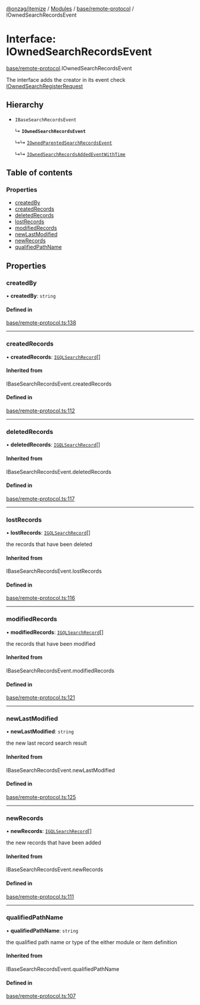 [@onzag/itemize](../README.md) / [Modules](../modules.md) / [base/remote-protocol](../modules/base_remote_protocol.md) / IOwnedSearchRecordsEvent

# Interface: IOwnedSearchRecordsEvent

[base/remote-protocol](../modules/base_remote_protocol.md).IOwnedSearchRecordsEvent

The interface adds the creator in its event
check [IOwnedSearchRegisterRequest](base_remote_protocol.IOwnedSearchRegisterRequest.md)

## Hierarchy

- `IBaseSearchRecordsEvent`

  ↳ **`IOwnedSearchRecordsEvent`**

  ↳↳ [`IOwnedParentedSearchRecordsEvent`](base_remote_protocol.IOwnedParentedSearchRecordsEvent.md)

  ↳↳ [`IOwnedSearchRecordsAddedEventWithTime`](client_internal_testing.IOwnedSearchRecordsAddedEventWithTime.md)

## Table of contents

### Properties

- [createdBy](base_remote_protocol.IOwnedSearchRecordsEvent.md#createdby)
- [createdRecords](base_remote_protocol.IOwnedSearchRecordsEvent.md#createdrecords)
- [deletedRecords](base_remote_protocol.IOwnedSearchRecordsEvent.md#deletedrecords)
- [lostRecords](base_remote_protocol.IOwnedSearchRecordsEvent.md#lostrecords)
- [modifiedRecords](base_remote_protocol.IOwnedSearchRecordsEvent.md#modifiedrecords)
- [newLastModified](base_remote_protocol.IOwnedSearchRecordsEvent.md#newlastmodified)
- [newRecords](base_remote_protocol.IOwnedSearchRecordsEvent.md#newrecords)
- [qualifiedPathName](base_remote_protocol.IOwnedSearchRecordsEvent.md#qualifiedpathname)

## Properties

### createdBy

• **createdBy**: `string`

#### Defined in

[base/remote-protocol.ts:138](https://github.com/onzag/itemize/blob/f2db74a5/base/remote-protocol.ts#L138)

___

### createdRecords

• **createdRecords**: [`IGQLSearchRecord`](gql_querier.IGQLSearchRecord.md)[]

#### Inherited from

IBaseSearchRecordsEvent.createdRecords

#### Defined in

[base/remote-protocol.ts:112](https://github.com/onzag/itemize/blob/f2db74a5/base/remote-protocol.ts#L112)

___

### deletedRecords

• **deletedRecords**: [`IGQLSearchRecord`](gql_querier.IGQLSearchRecord.md)[]

#### Inherited from

IBaseSearchRecordsEvent.deletedRecords

#### Defined in

[base/remote-protocol.ts:117](https://github.com/onzag/itemize/blob/f2db74a5/base/remote-protocol.ts#L117)

___

### lostRecords

• **lostRecords**: [`IGQLSearchRecord`](gql_querier.IGQLSearchRecord.md)[]

the records that have been deleted

#### Inherited from

IBaseSearchRecordsEvent.lostRecords

#### Defined in

[base/remote-protocol.ts:116](https://github.com/onzag/itemize/blob/f2db74a5/base/remote-protocol.ts#L116)

___

### modifiedRecords

• **modifiedRecords**: [`IGQLSearchRecord`](gql_querier.IGQLSearchRecord.md)[]

the records that have been modified

#### Inherited from

IBaseSearchRecordsEvent.modifiedRecords

#### Defined in

[base/remote-protocol.ts:121](https://github.com/onzag/itemize/blob/f2db74a5/base/remote-protocol.ts#L121)

___

### newLastModified

• **newLastModified**: `string`

the new last record search result

#### Inherited from

IBaseSearchRecordsEvent.newLastModified

#### Defined in

[base/remote-protocol.ts:125](https://github.com/onzag/itemize/blob/f2db74a5/base/remote-protocol.ts#L125)

___

### newRecords

• **newRecords**: [`IGQLSearchRecord`](gql_querier.IGQLSearchRecord.md)[]

the new records that have been added

#### Inherited from

IBaseSearchRecordsEvent.newRecords

#### Defined in

[base/remote-protocol.ts:111](https://github.com/onzag/itemize/blob/f2db74a5/base/remote-protocol.ts#L111)

___

### qualifiedPathName

• **qualifiedPathName**: `string`

the qualified path name or type of the either module or item definition

#### Inherited from

IBaseSearchRecordsEvent.qualifiedPathName

#### Defined in

[base/remote-protocol.ts:107](https://github.com/onzag/itemize/blob/f2db74a5/base/remote-protocol.ts#L107)
